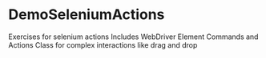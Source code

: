 # DemoSeleniumActions
Exercises for selenium actions
Includes WebDriver Element Commands and Actions Class for complex interactions like drag and drop
